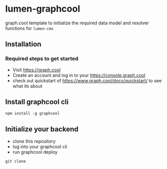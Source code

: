 # lumen-graphcool

graph.cool template to initialize the required data model and resolver functions for `lumen-cms`

## Installation

### Required steps to get started
* Visit https://graph.cool
* Create an account and log in to your https://console.graph.cool
* check out quickstart of https://www.graph.cool/docs/quickstart/ to see what its about

## Install graphcool cli
```
npm install -g graphcool
```

## Initialize your backend
* clone this repository
* log into your graphcool cli
* run graphcool deploy
```
git clone 
```

